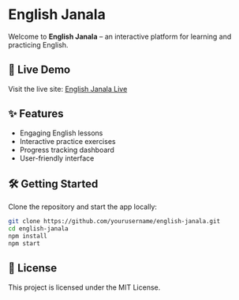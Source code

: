 # English Janala

Welcome to **English Janala** – an interactive platform for learning and practicing English.

## 🚀 Live Demo

Visit the live site: [English Janala Live](https://tawfiqahmedrafi.github.io/English-Janala/)

## ✨ Features

- Engaging English lessons
- Interactive practice exercises
- Progress tracking dashboard
- User-friendly interface

## 🛠️ Getting Started

Clone the repository and start the app locally:

```bash
git clone https://github.com/yourusername/english-janala.git
cd english-janala
npm install
npm start
```

## 📄 License

This project is licensed under the MIT License.